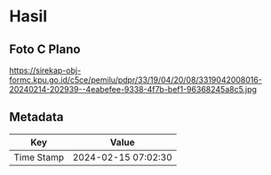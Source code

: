 # Hasil

## Foto C Plano

https://sirekap-obj-formc.kpu.go.id/c5ce/pemilu/pdpr/33/19/04/20/08/3319042008016-20240214-202939--4eabefee-9338-4f7b-bef1-96368245a8c5.jpg


## Metadata

| Key        | Value               |
| ---------- | ------------------- |
| Time Stamp | 2024-02-15 07:02:30 |



